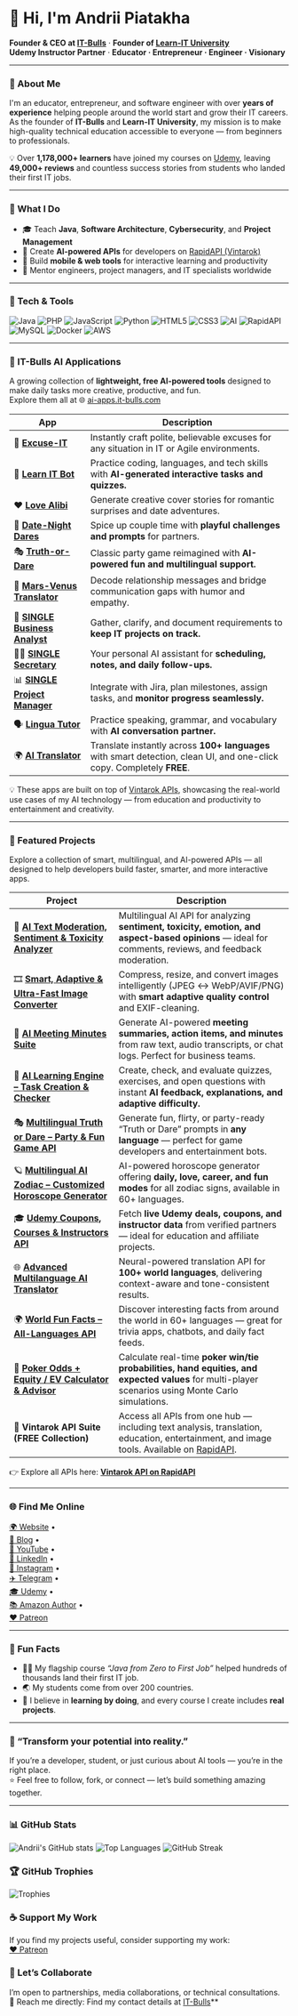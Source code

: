 # 👋 Hi, I'm Andrii Piatakha  

**Founder & CEO at [IT-Bulls](https://it-bulls.com)** · **Founder of [Learn-IT University](https://learn-it-university.com)**  
**Udemy Instructor Partner** · **Educator · Entrepreneur · Engineer · Visionary**

---

### 🚀 About Me  
I'm an educator, entrepreneur, and software engineer with over **years of experience** helping people around the world start and grow their IT careers.  
As the founder of **IT-Bulls** and **Learn-IT University**, my mission is to make high-quality technical education accessible to everyone — from beginners to professionals.  

💡 Over **1,178,000+ learners** have joined my courses on [Udemy](https://www.udemy.com/user/andrii-piatakha/), leaving **49,000+ reviews** and countless success stories from students who landed their first IT jobs.

---

### 🧠 What I Do  
- 🎓 Teach **Java**, **Software Architecture**, **Cybersecurity**, and **Project Management**  
- 🧩 Create **AI-powered APIs** for developers on [RapidAPI (Vintarok)](https://rapidapi.com/organization/vintarok)  
- 📱 Build **mobile & web tools** for interactive learning and productivity  
- 💼 Mentor engineers, project managers, and IT specialists worldwide  

---

### 🧰 Tech & Tools
![Java](https://img.shields.io/badge/Java-orange?logo=openjdk&logoColor=white)
![PHP](https://img.shields.io/badge/PHP-777bb3?logo=php&logoColor=white)
![JavaScript](https://img.shields.io/badge/JavaScript-f7df1e?logo=javascript&logoColor=black)
![Python](https://img.shields.io/badge/Python-3776ab?logo=python&logoColor=white)
![HTML5](https://img.shields.io/badge/HTML5-e34f26?logo=html5&logoColor=white)
![CSS3](https://img.shields.io/badge/CSS3-1572b6?logo=css3&logoColor=white)
![AI](https://img.shields.io/badge/OpenAI-412991?logo=openai&logoColor=white)
![RapidAPI](https://img.shields.io/badge/RapidAPI-0073e6?logo=rapidapi&logoColor=white)
![MySQL](https://img.shields.io/badge/MySQL-4479a1?logo=mysql&logoColor=white)
![Docker](https://img.shields.io/badge/Docker-2496ed?logo=docker&logoColor=white)
![AWS](https://img.shields.io/badge/AWS-232f3e?logo=amazonaws&logoColor=white)


---

### 🧩 IT-Bulls AI Applications
A growing collection of **lightweight, free AI-powered tools** designed to make daily tasks more creative, productive, and fun.  
Explore them all at 🌐 [ai-apps.it-bulls.com](https://ai-apps.it-bulls.com/)

| App | Description |
|------|--------------|
| 💬 [**Excuse-IT**](https://ai-apps.it-bulls.com/excuse-it/) | Instantly craft polite, believable excuses for any situation in IT or Agile environments. |
| 🤖 [**Learn IT Bot**](https://ai-apps.it-bulls.com/learn-it-bot/) | Practice coding, languages, and tech skills with **AI-generated interactive tasks and quizzes.** |
| ❤️ [**Love Alibi**](https://ai-apps.it-bulls.com/love-alibi/) | Generate creative cover stories for romantic surprises and date adventures. |
| 🎲 [**Date-Night Dares**](https://ai-apps.it-bulls.com/date-night-dares/) | Spice up couple time with **playful challenges and prompts** for partners. |
| 🎭 [**Truth-or-Dare**](https://ai-apps.it-bulls.com/truth-or-dare/) | Classic party game reimagined with **AI-powered fun and multilingual support.** |
| 💌 [**Mars-Venus Translator**](https://ai-apps.it-bulls.com/mars-venus-translator/) | Decode relationship messages and bridge communication gaps with humor and empathy. |
| 🧾 [**SINGLE Business Analyst**](https://chatgpt.com/g/g-c02T8BVWn-single-business-analyst-manage-requirements) | Gather, clarify, and document requirements to **keep IT projects on track.** |
| 🧑‍💼 [**SINGLE Secretary**](https://chatgpt.com/g/g-aKEifAWS0-single-secretary-task-management-system) | Your personal AI assistant for **scheduling, notes, and daily follow-ups.** |
| 📊 [**SINGLE Project Manager**](https://chatgpt.com/g/g-MdEM4XcKY-single-project-manager-manage-your-team) | Integrate with Jira, plan milestones, assign tasks, and **monitor progress seamlessly.** |
| 🗣️ [**Lingua Tutor**](https://chatgpt.com/g/g-ie90pjj6O-linguatutor-learn-languages) | Practice speaking, grammar, and vocabulary with **AI conversation partner.** |
| 🌍 [**AI Translator**](https://ai-apps.it-bulls.com/ai-translator) | Translate instantly across **100+ languages** with smart detection, clean UI, and one-click copy. Completely **FREE**. |

💡 These apps are built on top of [Vintarok APIs](https://rapidapi.com/organization/vintarok), showcasing the real-world use cases of my AI technology — from education and productivity to entertainment and creativity.

---

### 💼 Featured Projects
Explore a collection of smart, multilingual, and AI-powered APIs — all designed to help developers build faster, smarter, and more interactive apps.

| Project | Description |
|----------|--------------|
| 💬 [**AI Text Moderation, Sentiment & Toxicity Analyzer**](https://github.com/AndriiPiatakha/ai-text-moderation-sentiment-analyzer) | Multilingual AI API for analyzing **sentiment, toxicity, emotion, and aspect-based opinions** — ideal for comments, reviews, and feedback moderation. |
| 🎞️ [**Smart, Adaptive & Ultra-Fast Image Converter**](https://github.com/AndriiPiatakha/image-compressor-converter) | Compress, resize, and convert images intelligently (JPEG ↔ WebP/AVIF/PNG) with **smart adaptive quality control** and EXIF-cleaning. |
| 🧾 [**AI Meeting Minutes Suite**](https://github.com/AndriiPiatakha/ai-meeting-minutes-suite) | Generate AI-powered **meeting summaries, action items, and minutes** from raw text, audio transcripts, or chat logs. Perfect for business teams. |
| 🧠 [**AI Learning Engine – Task Creation & Checker**](https://github.com/AndriiPiatakha/ai-learning-engine) | Create, check, and evaluate quizzes, exercises, and open questions with instant **AI feedback, explanations, and adaptive difficulty.** |
| 🎭 [**Multilingual Truth or Dare – Party & Fun Game API**](https://github.com/AndriiPiatakha/truth-or-dare-multilingual) | Generate fun, flirty, or party-ready “Truth or Dare” prompts in **any language** — perfect for game developers and entertainment bots. |
| 🪐 [**Multilingual AI Zodiac – Customized Horoscope Generator**](https://github.com/AndriiPiatakha/ai-horoscopes-multilingual) | AI-powered horoscope generator offering **daily, love, career, and fun modes** for all zodiac signs, available in 60+ languages. |
| 🎓 [**Udemy Coupons, Courses & Instructors API**](https://github.com/AndriiPiatakha/udemy-coupons-courses-instructors) | Fetch **live Udemy deals, coupons, and instructor data** from verified partners — ideal for education and affiliate projects. |
| 🌐 [**Advanced Multilanguage AI Translator**](https://github.com/AndriiPiatakha/multilanguage-ai-translator) | Neural-powered translation API for **100+ world languages**, delivering context-aware and tone-consistent results. |
| 🌍 [**World Fun Facts – All-Languages API**](https://github.com/AndriiPiatakha/world-fun-facts-multilanguage) | Discover interesting facts from around the world in 60+ languages — great for trivia apps, chatbots, and daily fact feeds. |
| 🎰 [**Poker Odds + Equity / EV Calculator & Advisor**](https://github.com/AndriiPiatakha/poker-odds-equity-ev-calculator) | Calculate real-time **poker win/tie probabilities, hand equities, and expected values** for multi-player scenarios using Monte Carlo simulations. |
| 🧮 **Vintarok API Suite (FREE Collection)** | Access all APIs from one hub — including text analysis, translation, education, entertainment, and image tools. Available on [RapidAPI](https://rapidapi.com/organization/vintarok). |

👉 Explore all APIs here: **[Vintarok API on RapidAPI](https://rapidapi.com/organization/vintarok)**

---

### 🌐 Find Me Online  
[🌍 Website](https://it-bulls.com) •  
[📖 Blog](https://learn-it-university.com/blog/) •  
[🎥 YouTube](https://www.youtube.com/c/ITBulls) •  
[💼 LinkedIn](https://www.linkedin.com/in/andrii-piatakha/) •  
[📸 Instagram](https://www.instagram.com/andrey_pyatakha/) •  
[✈️ Telegram](https://t.me/AndriiPiatakha) •  
[🎓 Udemy](https://www.udemy.com/user/andrii-piatakha/) •  
[📚 Amazon Author](https://www.amazon.com/stores/Andrii-Piatakha/author/B0DWKLZ9P4) •  
[❤️ Patreon](https://www.patreon.com/c/Andrii_Piatakha)

---

### 🌟 Fun Facts
- 🧑‍🏫 My flagship course *“Java from Zero to First Job”* helped hundreds of thousands land their first IT job.  
- 🌏 My students come from over 200 countries.  
- 🧩 I believe in **learning by doing**, and every course I create includes **real projects**.  

---

### 💬 “Transform your potential into reality.”  
If you’re a developer, student, or just curious about AI tools — you’re in the right place.  
⭐ Feel free to follow, fork, or connect — let’s build something amazing together.

---

### 📊 GitHub Stats
![Andrii's GitHub stats](https://github-readme-stats.vercel.app/api?username=AndriiPiatakha&show_icons=true&theme=tokyonight)
![Top Languages](https://github-readme-stats.vercel.app/api/top-langs/?username=AndriiPiatakha&layout=compact&theme=tokyonight)
![GitHub Streak](https://github-readme-streak-stats.herokuapp.com/?user=AndriiPiatakha&theme=tokyonight)

### 🏆 GitHub Trophies
![Trophies](https://github-profile-trophy.vercel.app/?username=AndriiPiatakha&theme=onedark&no-frame=true&margin-w=10)

### ☕ Support My Work
If you find my projects useful, consider supporting my work:  
[❤️ Patreon](https://www.patreon.com/c/Andrii_Piatakha)

### 🤝 Let’s Collaborate
I’m open to partnerships, media collaborations, or technical consultations.  
📧 Reach me directly: Find my contact details at [IT-Bulls](https://it-bulls.com)** 

<!--
**AndriiPiatakha/AndriiPiatakha** is a ✨ _special_ ✨ repository because its `README.md` (this file) appears on your GitHub profile.

Here are some ideas to get you started:

- 🔭 I’m currently working on ...
- 🌱 I’m currently learning ...
- 👯 I’m looking to collaborate on ...
- 🤔 I’m looking for help with ...
- 💬 Ask me about ...
- 📫 How to reach me: ...
- 😄 Pronouns: ...
- ⚡ Fun fact: ...
-->
